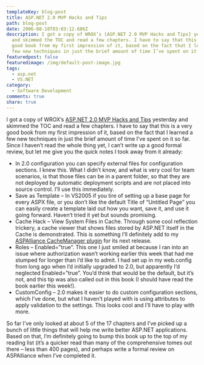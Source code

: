 ```yaml
---
templateKey: blog-post
title: ASP.NET 2.0 MVP Hacks and Tips
path: blog-post
date: 2006-08-18T03:03:12.686Z
description: I got a copy of WROX’s [ASP.NET 2.0 MVP Hacks and Tips] yesterday
  and skimmed the TOC and read a few chapters. I have to say that this is a very
  good book from my first impression of it, based on the fact that I learned a
  few new techniques in just the brief amount of time I’ve spent on it so far.
featuredpost: false
featuredimage: /img/default-post-image.jpg
tags:
  - asp.net
  - VS.NET
category:
  - Software Development
comments: true
share: true
---
```

<!--StartFragment-->

I got a copy of WROX’s [ASP.NET 2.0 MVP Hacks and Tips](http://www.amazon.com/exec/obidos/ASIN/0764597663/aspalliancecom) yesterday and skimmed the TOC and read a few chapters. I have to say that this is a very good book from my first impression of it, based on the fact that I learned a few new techniques in just the brief amount of time I’ve spent on it so far. Since I haven’t read the whole thing yet, I can’t write up a good formal review, but let me give you the quick notes I took away from it already:

* In 2.0 configuration you can specify external files for configuration sections. I knew this. What I didn’t know, and what is very cool for team scenarios, is that those files can be in a parent folder, so that they are not deployed by automatic deployment scripts and are not placed into source control. I’ll use this immediately.
* Save as Template – In VS2005 if you tire of setting up a base page for every ASPX file, or you don’t like the default Title of “Untitled Page” you can easily create a template laid out how you want, save it, and use it going forward. Haven’t tried it yet but sounds promising.
* Cache Hack – View System Files in Cache. Through some cool reflection trickery, a cache viewer that shows files stored by ASP.NET itself in the Cache is demonstrated. This is something I’ll definitely add to my [ASPAlliance CacheManager plugin](http://aspalliance.com/cachemanager) for its next release.
* Roles – Enabled=”true”. This one I just smiled at because I ran into an issue where authorization wasn’t working earlier this week that had me stumped for longer than I’d like to admit. I had <roles> set up in my web.config from long ago when I’d initially upgraded to 2.0, but apparently I’d neglected Enabled=”true”. You’d think that would be the default, but it’s not, and this tip was also called out in this book (I should have read the book earlier this week!).
* CustomConfig – 2.0 makes it easier to do custom configuration sections, which I’ve done, but what I haven’t played with is using attributes to apply validation to the settings. This looks cool and I’ll have to play with more.

So far I’ve only looked at about 5 of the 17 chapters and I’ve picked up a bunch of little things that will help me write better ASP.NET applications. Based on that, I’m definitely going to bump this book up to the top of my reading list (it’s a quicker read than many of the comprehensive tomes out there – less than 400 pages), and perhaps write a formal review on ASPAlliance when I’ve completed it.

<!--EndFragment-->